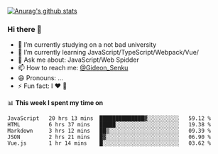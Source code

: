 [![Anurag's github stats](https://github-readme-stats.vercel.app/api?username=gideonsenku)](https://github.com/anuraghazra/github-readme-stats)
### Hi there 👋
- 🔭 I’m currently studying on a not bad university 
- 🌱 I’m currently learning JavaScript/TypeScript/Webpack/Vue/
- 💬 Ask me about: JavaScript/Web Spidder 
- 📫 How to reach me: [@Gideon_Senku](https://t.me/Gideon_Senku)
- 😄 Pronouns: ...
- ⚡ Fun fact: I ❤️ 🎵

📊 **This week I spent my time on**
<!--START_SECTION:waka-->
```text
JavaScript   20 hrs 13 mins  ██████████████▓░░░░░░░░░░   59.12 % 
HTML         6 hrs 37 mins   █████░░░░░░░░░░░░░░░░░░░░   19.38 % 
Markdown     3 hrs 12 mins   ██▒░░░░░░░░░░░░░░░░░░░░░░   09.39 % 
JSON         2 hrs 21 mins   █▓░░░░░░░░░░░░░░░░░░░░░░░   06.90 % 
Vue.js       1 hr 14 mins    █░░░░░░░░░░░░░░░░░░░░░░░░   03.62 % 
```
<!--END_SECTION:waka-->

<!--
**GideonSenku/GideonSenku** is a ✨ _special_ ✨ repository because its `README.md` (this file) appears on your GitHub profile.

Here are some ideas to get you started:

- 🔭 I’m currently working on ...
- 🌱 I’m currently learning ...
- 👯 I’m looking to collaborate on ...
- 🤔 I’m looking for help with ...
- 💬 Ask me about ...
- 📫 How to reach me: ...
- 😄 Pronouns: ...
- ⚡ Fun fact: ...
-->
